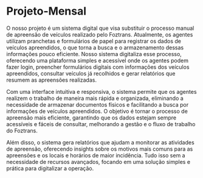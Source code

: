 # Projeto-Mensal
O nosso projeto é um sistema digital que visa substituir o processo manual de apreensão de veículos realizado pelo Foztrans. Atualmente, os agentes utilizam pranchetas e formulários de papel para registrar os dados de veículos apreendidos, o que torna a busca e o armazenamento dessas informações pouco eficiente. Nosso sistema digitaliza esse processo, oferecendo uma plataforma simples e acessível onde os agentes podem fazer login, preencher formulários digitais com informações dos veículos apreendidos, consultar veículos já recolhidos e gerar relatórios que resumem as apreensões realizadas.

Com uma interface intuitiva e responsiva, o sistema permite que os agentes realizem o trabalho de maneira mais rápida e organizada, eliminando a necessidade de armazenar documentos físicos e facilitando a busca por informações de veículos apreendidos. O objetivo é tornar o processo de apreensão mais eficiente, garantindo que os dados estejam sempre acessíveis e fáceis de consultar, melhorando a gestão e o fluxo de trabalho do Foztrans.

Além disso, o sistema gera relatórios que ajudam a monitorar as atividades de apreensão, oferecendo insights sobre os motivos mais comuns para as apreensões e os locais e horários de maior incidência. Tudo isso sem a necessidade de recursos avançados, focando em uma solução simples e prática para digitalizar a operação.
